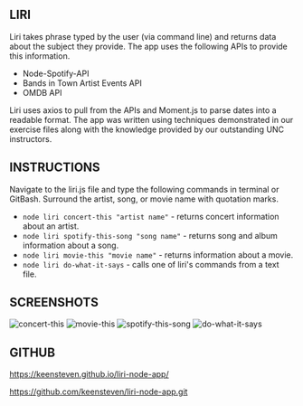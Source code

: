 ## LIRI

Liri takes phrase typed by the user (via command line) and returns data about the subject they provide. The app uses the following APIs to provide this information.

   * Node-Spotify-API
   * Bands in Town Artist Events API
   * OMDB API

Liri uses axios to pull from the APIs and Moment.js to parse dates into a readable format. The app was written using techniques demonstrated in our exercise files along with the knowledge provided by our outstanding UNC instructors.

## INSTRUCTIONS

Navigate to the liri.js file and type the following commands in terminal or GitBash. Surround the artist, song, or movie name with quotation marks.

   * `node liri concert-this "artist name"` - returns concert information about an artist.
   * `node liri spotify-this-song "song name"` - returns song and album information about a song.
   * `node liri movie-this "movie name"` - returns information about a movie.
   * `node liri do-what-it-says` - calls one of liri's commands from a text file.
   
## SCREENSHOTS
![concert-this](https://keensteven.github.io/liri-node-app/screenshots/concert-this.PNG)
![movie-this](https://keensteven.github.io/liri-node-app/screenshots/movie-this.PNG)
![spotify-this-song](https://keensteven.github.io/liri-node-app/screenshots/spotify-song.PNG)
![do-what-it-says](https://keensteven.github.io/liri-node-app/screenshots/do-what-it-says.png)

## GITHUB
https://keensteven.github.io/liri-node-app/

https://github.com/keensteven/liri-node-app.git
